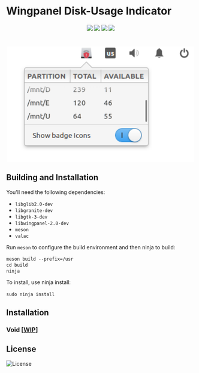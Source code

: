 #  Wingpanel Disk-Usage Indicator
<h4 align="center">
    <img src="https://img.shields.io/travis/LinArcX/wingpanel-indicator-disk-usage"/>  <img src="https://img.shields.io/github/tag/LinArcX/wingpanel-indicator-disk-usage.svg?colorB=green"/>  <img src="https://img.shields.io/github/repo-size/LinArcX/wingpanel-indicator-disk-usage.svg"/>  <img src="https://img.shields.io/github/languages/top/LinArcX/wingpanel-indicator-disk-usage.svg"/>
</h4>

<h1 align="center">
    <img src="data/assets/wingpanel-indicator-disk-usage.png" align="center" width="500"/>
</h1>

## Building and Installation

You'll need the following dependencies:

 - `libglib2.0-dev`
 - `libgranite-dev`
 - `libgtk-3-dev`
 - `libwingpanel-2.0-dev`
 - `meson`
 - `valac`

Run `meson` to configure the build environment and then ninja to build:

```
meson build --prefix=/usr
cd build
ninja
```

To install, use ninja install:

`sudo ninja install`

## Installation
### Void [[WIP](https://github.com/void-linux/void-packages/pull/21155)]


## License
![License](https://img.shields.io/github/license/LinArcX/wingpanel-indicator-disk-usage.svg)
